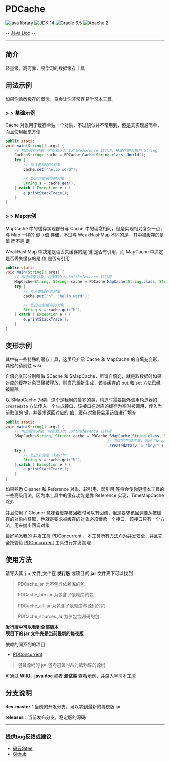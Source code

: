 # PDCache

![java library](https://img.shields.io/badge/type-Libary-gr.svg "type")
![JDK 14](https://img.shields.io/badge/JDK-14-green.svg "SDK")
![Gradle 6.5](https://img.shields.io/badge/Gradle-6.5-04303b.svg "tool")
![Apache 2](https://img.shields.io/badge/license-Apache%202-blue.svg "License")

-- [Java Doc](https://apidoc.gitee.com/fybug/PDCache) --

-------------------------------------------------------------------------------

## 简介

轻量级，高可靠，易学习的数据缓存工具

## 用法示例

如果你熟悉缓存的概念，将会让你非常容易学习本工具。

### \> > 基础示例

Cache 对象用于缓存单独一个对象，不过貌似并不常用到，但是其实现最简单，而且使用起来方便

```java
public static
void main(String[] args) {
    // 构造缓存对象，内部默认为 SoftReference 软引用，被缓存的对象为 String
    Cache<String> cache = PDCache.Cache(String.class).build();
    try {
        // 存入要缓存的对象
        cache.set("hello word");

        // 取出之前缓存的对象
        String s = cache.get();
    } catch ( Exception e ) {
        e.printStackTrace();
    }
}
```

### \> > Map示例

MapCache 中的缓存实现部分与 Cache 中的理念相同，但是实现相对复杂一点，与 Map 一样的 键->值 存储，不过与 WeakHashMap 不同的是，其中被缓存的是 值 而不是 键

WeakHashMap 中决定是否丢失缓存的是 键 是否有引用，而 MapCache 中决定是否丢失缓存的是 值 是否有引用

```java
public static
void main(String[] args) {
    // 构造缓存对象，内部默认为 SoftReference 软引用
    MapCache<String, String> cache = PDCache.MapCache(String.class, String.class).build();
    try {
        // 存入要缓存的对象
        cache.put("h", "hello word");

        // 取出之前缓存的对象
        String s = cache.get("h");
    } catch ( Exception e ) {
        e.printStackTrace();
    }
}
```

## 变形示例

其中有一些特殊的缓存工具，这里只介绍 Cache 和 MapCache 的自填充变形，其他的请前往 wiki

自填充变形分别叫做 SCache 和 SMapCache，所谓自填充，就是取数据时如果对应的缓存对象已经被释放，则自己重新生成，该类缓存的 put 和 set 方法已经被删除。

以 SMapCache 为例，这个是我用的最多的类，构造时需要额外调用构造器的 `createdata` 方法传入一个生成接口，该接口在对应的缓存为空时被调用，传入当前取值的 键，并要求返回对应的 值，缓存对象将会用该值进行填充

```java
public static
void main(String[] args) {
    // 构造缓存对象，内部默认为 SoftReference 软引用
    SMapCache<String, String> cache = PDCache.SMapCache(String.class, String.class)
                                             // 指定的生成方法，返回 "key:[键]"
                                             .createdata(v -> "key:" + v).build();
    try {
        // 取出来的是 "key:h"
        String s = cache.get("h");
    } catch ( Exception e ) {
        e.printStackTrace();
    }
}
```

如果熟悉 Cleaner 和 Reference 对象、软引用、弱引用 等将会使你更懂本工具的一些高级用法，因为本工具中的缓存功能是靠 Reference 实现，TimeMapCache 除外

并且使用了 Cleaner 意味着缓存被回收时可以有回调，但是要求该回调要从被缓存的对象内获取，也就是要求被缓存的对象必须继承一个接口，该接口只有一个方法，用来抛出回调对象

最好熟悉我的 并发工具 [PDConcurrent](https://gitee.com/PatternDirClean/PDConcurrent) ，本工具所有方法均为并发安全，并且完全托管给 [PDConcurrent](https://gitee.com/PatternDirClean/PDConcurrent) 工具进行并发管理

## 使用方法
请导入其 `jar` 文件,文件在 **发行版** 或项目的 **jar** 文件夹下可以找到

> PDCache.jar 为不包含依赖库的包
>
> PDCache_bin.jar 为包含了依赖库的包
>
> PDCache_all.jar 为包含了依赖库与源码的包
>
> PDCache_sources.jar 为仅包含源码的包

**发行版中可以看到全部版本<br/>项目下的 jar 文件夹是当前最新的每夜版**

依赖的同系列的项目
- [PDConcurrent](https://gitee.com/PatternDirClean/PDConcurrent)

> 包含源码的 jar 包均包含同系列依赖库的源码

可通过 **WIKI**、**java doc** 或者 **测试类** 查看示例，并深入学习本工具

## 分支说明
**dev-master**：当前的开发分支，可以拿到最新的每夜版 jar

**releases**：当前发布分支，稳定版的源码

-------------------------------------------------------------------------------

### 提供bug反馈或建议

- [码云Gitee](https://gitee.com/PatternDirClean/PDCache/issues)
- [Github](https://github.com/PatternDirClean/PDCache/issues)